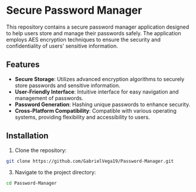 # Secure Password Manager

This repository contains a secure password manager application designed to help users store and manage their passwords safely. The application employs AES encryption techniques to ensure the security and confidentiality of users' sensitive information.

## Features

- **Secure Storage**: Utilizes advanced encryption algorithms to securely store passwords and sensitive information.
- **User-Friendly Interface**: Intuitive interface for easy navigation and management of passwords.
- **Password Generation**: Hashing unique passwords to enhance security.
- **Cross-Platform Compatibility**: Compatible with various operating systems, providing flexibility and accessibility to users.

## Installation

1. Clone the repository:
```bash
git clone https://github.com/GabrielVega19/Password-Manager.git
```
3. Navigate to the project directory:
```bash
cd Password-Manager
```


